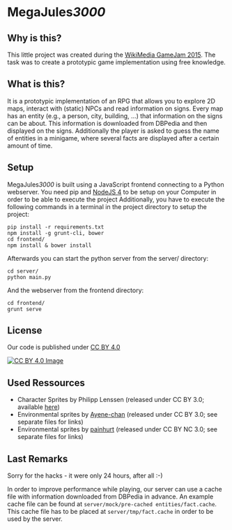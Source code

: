 # MegaJules*3000*

## Why is this?
This little project was created during the [WikiMedia GameJam 2015](https://www.wikimedia.de/wiki/Game_Jam/Info).
The task was to create a prototypic game implementation using free knowledge.

## What is this?
It is a prototypic implementation of an RPG that allows you to explore 2D maps, interact with (static) NPCs and read information on signs.
Every map has an entity (e.g., a person, city, building, ...) that information on the signs can be about.
This information is downloaded from DBPedia and then displayed on the signs.
Additionally the player is asked to guess the name of entities in a minigame, where several facts are displayed after a certain amount of time.

## Setup
MegaJules*3000* is built using a JavaScript frontend connecting to a Python webserver.
You need pip and [NodeJS 4](https://nodejs.org/en/download/) to be setup on your Computer in order to be able to execute the project
Additionally, you have to execute the following commands in a terminal in the project directory to setup the project:
```
pip install -r requirements.txt
npm install -g grunt-cli, bower
cd frontend/
npm install & bower install
```
Afterwards you can start the python server from the server/ directory:
```
cd server/
python main.py
```
And the webserver from the frontend directory:
```
cd frontend/
grunt serve
```

## License
Our code is published under [CC BY 4.0](https://creativecommons.org/licenses/by/4.0/)

[![CC BY 4.0 Image](https://licensebuttons.net/l/by/3.0/88x31.png)](https://creativecommons.org/licenses/by/4.0/)

## Used Ressources
- Character Sprites by Philipp Lenssen (released under CC BY 3.0; available [here](http://blogoscoped.com/archive/2006-08-08-n51.html))
- Environmental sprites by [Ayene-chan](http://ayene-chan.deviantart.com) (released under CC BY 3.0; see separate files for links)
- Environmental sprites by [painhurt](http://painhurt.deviantart.com) (released under CC BY NC 3.0; see separate files for links)

## Last Remarks
Sorry for the hacks - it were only 24 hours, after all :-)

In order to improve performance while playing, our server can use a cache file with information downloaded from DBPedia in advance.
An example cache file can be found at `server/mock/pre-cached entities/fact.cache`.
This cache file has to be placed at `server/tmp/fact.cache` in order to be used by the server.